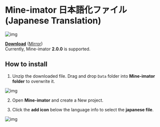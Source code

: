 # Mine-imator 日本語化ファイル (Japanese Translation)
![img](https://i.imgur.com/eG5z2ZQ.png)
  
**[Download](https://firestorage.com/download/3fc68877d1ecc37d13c50643e3d7c96edfea8798)** ([Mirror](https://drive.google.com/file/d/1XdIC4y2vjgllcqc-3r1eK6-VjBk06fLP/view))  
Currently, Mine-imator **2.0.0** is supported.
## How to install
1. Unzip the downloaded file. Drag and drop `Data` folder into **Mine-imator folder** to overwrite it.

![img](https://i.imgur.com/gfPd4Rr.png)
  
2. Open **Mine-imator** and create a New project.

3. Click the **add icon** below the language info to select the **japanese file**.

![img](https://i.imgur.com/yX5ADbe.png)
